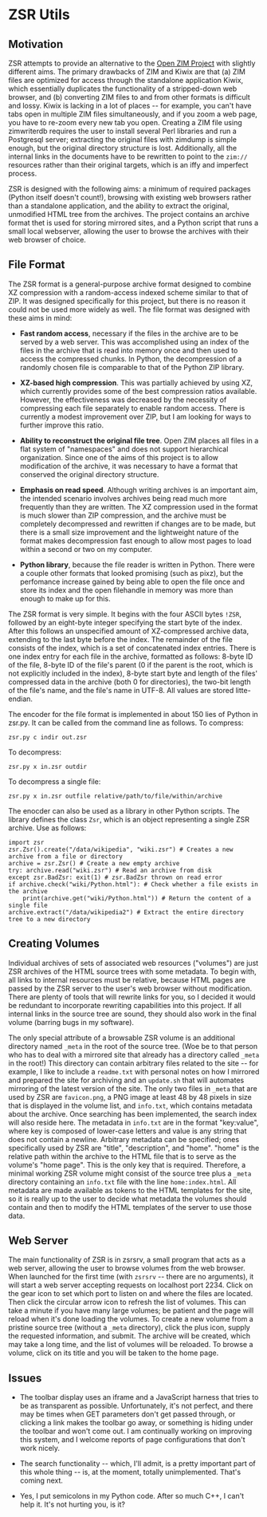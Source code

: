 # ZSR Utils

## Motivation

ZSR attempts to provide an alternative to the [Open ZIM Project](http://www.openzim.org//wiki/OpenZIM) with slightly different aims.  The primary drawbacks of ZIM and Kiwix are that (a) ZIM files are optimized for access through the standalone application Kiwix, which essentially duplicates the functionality of a stripped-down web browser, and (b) converting ZIM files to and from other formats is difficult and lossy.  Kiwix is lacking in a lot of places -- for example, you can't have tabs open in multiple ZIM files simultaneously, and if you zoom a web page, you have to re-zoom every new tab you open.  Creating a ZIM file using zimwriterdb requires the user to install several Perl libraries and run a Postgresql server; extracting the original files with zimdump is simple enough, but the original directory structure is lost.  Additionally, all the internal links in the documents have to be rewritten to point to the `zim://` resources rather than their original targets, which is an iffy and imperfect process.

ZSR is designed with the following aims: a minimum of required packages (Python itself doesn't count!), browsing with existing web browsers rather than a standalone application, and the ability to extract the original, unmodified HTML tree from the archives.  The project contains an archive format thet is used for storing mirrored sites, and a Python script that runs a small local webserver, allowing the user to browse the archives with their web browser of choice.

## File Format

The ZSR format is a general-purpose archive format designed to combine XZ compression with a random-access indexed scheme similar to that of ZIP.  It was designed specifically for this project, but there is no reason it could not be used more widely as well.  The file format was designed with these aims in mind:

  - **Fast random access**, necessary if the files in the archive are to be served by a web server.  This was accomplished using an index of the files in the archive that is read into memory once and then used to access the compressed chunks.  In Python, the decompression of a randomly chosen file is comparable to that of the Python ZIP library.

  - **XZ-based high compression**.  This was partially achieved by using XZ, which currently provides some of the best compression ratios available.  However, the effectiveness was decreased by the necessity of compressing each file separately to enable random access.  There is currently a modest improvement over ZIP, but I am looking for ways to further improve this ratio.

  - **Ability to reconstruct the original file tree**.  Open ZIM places all files in a flat system of "namespaces" and does not support hierarchical organization.  Since one of the aims of this project is to allow modification of the archive, it was necessary to have a format that conserved the original directory structure.

  - **Emphasis on read speed**.  Although writing archives is an important aim, the intended scenario involves archives being read much more frequently than they are written.  The XZ compression used in the format is much slower than ZIP compression, and the archive must be completely decompressed and rewritten if changes are to be made, but there is a small size improvement and the lightweight nature of the format makes decompression fast enough to allow most pages to load within a second or two on my computer.

  - **Python library**, because the file reader is written in Python.  There were a couple other formats that looked promising (such as pixz), but the perfomance increase gained by being able to open the file once and store its index and the open filehandle in memory was more than enough to make up for this.

The ZSR format is very simple.  It begins with the four ASCII bytes `!ZSR`, followed by an eight-byte integer specifying the start byte of the index.  After this follows an unspecified amount of XZ-compressed archive data, extending to the last byte before the index.  The remainder of the file consists of the index, which is a set of concatenated index entries.  There is one index entry for each file in the archive, formatted as follows: 8-byte ID of the file, 8-byte ID of the file's parent (0 if the parent is the root, which is not explicitly included in the index), 8-byte start byte and length of the files' compressed data in the archive (both 0 for directories), the two-bit length of the file's name, and the file's name in UTF-8.  All values are stored litte-endian.

The encoder for the file format is implemented in about 150 lies of Python in zsr.py.  It can be called from the command line as follows.  To compress:

    zsr.py c indir out.zsr

To decompress:

    zsr.py x in.zsr outdir

To decompress a single file:

    zsr.py x in.zsr outfile relative/path/to/file/within/archive

The enocder can also be used as a library in other Python scripts.  The library defines the class `Zsr`, which is an object representing a single ZSR archive.  Use as follows:

    import zsr
    zsr.Zsr().create("/data/wikipedia", "wiki.zsr") # Creates a new archive from a file or directory
    archive = zsr.Zsr() # Create a new empty archive
    try: archive.read("wiki.zsr") # Read an archive from disk
    except zsr.BadZsr: exit(1) # zsr.BadZsr thrown on read error
    if archive.check("wiki/Python.html"): # Check whether a file exists in the archive
        print(archive.get("wiki/Python.html")) # Return the content of a single file
    archive.extract("/data/wikipedia2") # Extract the entire directory tree to a new directory

## Creating Volumes

Individual archives of sets of associated web resources ("volumes") are just ZSR archives of the HTML source trees with some metadata.  To begin with, all links to internal resources must be relative, because HTML pages are passed by the ZSR server to the user's web browser without modification.  There are plenty of tools that will rewrite links for you, so I decided it would be redundant to incorporate rewriting capabilities into this project.  If all internal links in the source tree are sound, they should also work in the final volume (barring bugs in my software).

The only special attribute of a browsable ZSR volume is an additional directory named `_meta` in the root of the source tree.  (Woe be to that person who has to deal with a mirrored site that already has a directory called `_meta` in the root!)  This directory can contain arbitrary files related to the site -- for example, I like to include a `readme.txt` with personal notes on how I mirrored and prepared the site for archiving and an `update.sh` that will automates mirroring of the latest version of the site.  The only two files in `_meta` that are used by ZSR are `favicon.png`, a PNG image at least 48 by 48 pixels in size that is displayed in the volume list, and `info.txt`, which contains metadata about the archive.  Once searching has been implemented, the search index will also reside here.  The metadata in `info.txt` are in the format "key:value", where key is composed of lower-case letters and value is any string that does not contain a newline.  Arbitrary metadata can be specified; ones specifically used by ZSR are "title", "description", and "home".  "home" is the relative path within the archive to the HTML file that is to serve as the volume's "home page".  This is the only key that is required.  Therefore, a minimal working ZSR volume might consist of the source tree plus a `_meta` directory containing an `info.txt` file with the line `home:index.html`.  All metadata are made available as tokens to the HTML templates for the site, so it is really up to the user to decide what metadata the volumes should contain and then to modify the HTML templates of the server to use those data.

## Web Server

The main functionality of ZSR is in zsrsrv, a small program that acts as a web server, allowing the user to browse volumes from the web browser.  When launched for the first time (with `zsrsrv` -- there are no arguments), it will start a web server accepting requests on localhost port 2234.  Click on the gear icon to set which port to listen on and where the files are located.  Then click the circular arrow icon to refresh the list of volumes.  This can take a minute if you have many large volumes; be patient and the page will reload when it's done loading the volumes.  To create a new volume from a pristine source tree (without a `_meta` directory), click the plus icon, supply the requested information, and submit.  The archive will be created, which may take a long time, and the list of volumes will be reloaded.  To browse a volume, click on its title and you will be taken to the home page.

## Issues

  - The toolbar display uses an iframe and a JavaScript harness that tries to be as transparent as possible.  Unfortunately, it's not perfect, and there may be times when GET parameters don't get passed through, or clicking a link makes the toolbar go away, or something is hiding under the toolbar and won't come out.  I am continually working on improving this system, and I welcome reports of page configurations that don't work nicely.

  - The search functionality -- which, I'll admit, is a pretty important part of this whole thing -- is, at the moment, totally unimplemented.  That's coming next.

  - Yes, I put semicolons in my Python code.  After so much C++, I can't help it.  It's not hurting you, is it?

